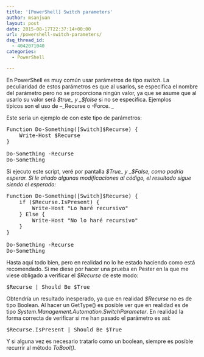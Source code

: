 ```yaml
---
title: '[PowerShell] Switch parameters'
author: msanjuan
layout: post
date: 2015-08-17T22:37:14+00:00
url: /powershell-switch-parameters/
dsq_thread_id:
  - 4042071040
categories:
  - PowerShell

---
```

En PowerShell es muy común usar parámetros de tipo _switch_. La peculiaridad de estos parámetros es que al usarlos, se especifica el nombre del parámetro pero no se proporciona ningún valor, ya que se asume que al usarlo su valor será _$true_ y _$false_ si no se especifica. Ejemplos típicos son el uso de &#8211;_Recurse o -Force. _

Este sería un ejemplo de con este tipo de parámetros:

<pre class="lang:ps decode:true">Function Do-Something([Switch]$Recurse) {
    Write-Host $Recurse
}

Do-Something -Recurse
Do-Something
</pre>

Si ejecuto este script, veré por pantalla _$True_ y _$False, como podría esperar. Si le añado algunas modificaciones al código, el resultado sigue siendo el esperado:_

<pre class="lang:ps decode:true">Function Do-Something([Switch]$Recurse) {
    if ($Recurse.IsPresent) { 
        Write-Host "Lo haré recursivo"
    } Else {
        Write-Host "No lo haré recursivo"
    }
}

Do-Something -Recurse
Do-Something
</pre>

Hasta aquí todo bien, pero en realidad no lo he estado haciendo como está recomendado. Si me diese por hacer una prueba en Pester en la que me viese obligado a verificar el _$Recurse_ de este modo:

<pre class="lang:ps decode:true">$Recurse | Should Be $True
</pre>

Obtendría un resultado inesperado, ya que en realidad _$Recurse_ no es de tipo Boolean. Al hacer un GetType() es posible ver que en realidad es de tipo _System.Management.Automation.SwitchParameter_. En realidad la forma correcta de verificar si me han pasado el parámetro es así:

<pre class="lang:default decode:true ">$Recurse.IsPresent | Should Be $True</pre>

Y si alguna vez es necesario tratarlo como un boolean, siempre es posible recurrir al método _ToBool()_.

&nbsp;